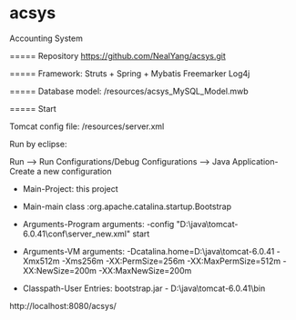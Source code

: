 acsys
=====

Accounting System

=====
Repository https://github.com/NealYang/acsys.git

=====
Framework:
Struts + Spring + Mybatis
Freemarker
Log4j

=====
Database model: /resources/acsys_MySQL_Model.mwb

=====
Start

Tomcat config file: /resources/server.xml

Run by eclipse:

Run --> Run Configurations/Debug Configurations --> Java Application-Create a new configuration

 - Main-Project: this project
 - Main-main class :org.apache.catalina.startup.Bootstrap

 - Arguments-Program arguments: -config "D:\java\tomcat-6.0.41\conf\server_new.xml" start
 - Arguments-VM arguments: -Dcatalina.home=D:\java\tomcat-6.0.41 -Xmx512m -Xms256m -XX:PermSize=256m -XX:MaxPermSize=512m -XX:NewSize=200m -XX:MaxNewSize=200m

 - Classpath-User Entries: bootstrap.jar - D:\java\tomcat-6.0.41\bin

http://localhost:8080/acsys/